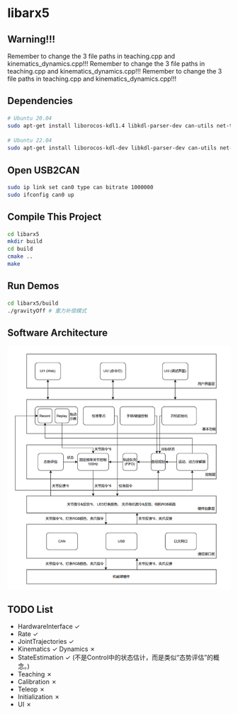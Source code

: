 # libarx5

## Warning!!!
Remember to change the 3 file paths in teaching.cpp and kinematics_dynamics.cpp!!!
Remember to change the 3 file paths in teaching.cpp and kinematics_dynamics.cpp!!!
Remember to change the 3 file paths in teaching.cpp and kinematics_dynamics.cpp!!!

## Dependencies

```sh
# Ubuntu 20.04
sudo apt-get install liborocos-kdl1.4 libkdl-parser-dev can-utils net-tools

# Ubuntu 22.04
sudo apt-get install liborocos-kdl-dev libkdl-parser-dev can-utils net-tools
```

## Open USB2CAN

```sh
sudo ip link set can0 type can bitrate 1000000
sudo ifconfig can0 up
```

## Compile This Project
```sh
cd libarx5
mkdir build
cd build
cmake ..
make
```

## Run Demos
```sh
cd libarx5/build
./gravityOff # 重力补偿模式
```

## Software Architecture
![architecture](docs/architecture.png)

## TODO List

* HardwareInterface ✓
* Rate ✓
* JointTrajectories ✓
* Kinematics ✓ Dynamics ✗
* StateEstimation ✓ (不是Control中的状态估计，而是类似“态势评估”的概念。)
* Teaching ✗
* Calibration ✗
* Teleop ✗
* Initialization ✗
* UI ✗